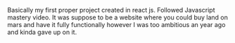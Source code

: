 Basically my first proper project created in react js.
Followed Javascript mastery video.
It was suppose to be a website where you could buy land on mars and have it fully functionally however I was too ambitious an year ago and kinda gave up on it.
